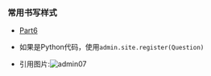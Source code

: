 ### 常用书写样式

* [Part6](http://127.0.0.1/#)

* 如果是Python代码，使用`admin.site.register(Question)`

* 引用图片:![admin07](http://qiniu.spiderpy.cn/17-7-17/97382331.jpg)